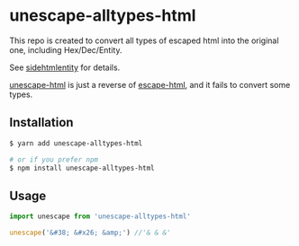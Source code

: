 # unescape-alltypes-html

This repo is created to convert all types of escaped html into the original one, including Hex/Dec/Entity.

See [sidehtmlentity](http://www.howtocreate.co.uk/sidehtmlentity.html) for details.

[unescape-html](https://github.com/ForbesLindesay/unescape-html) is just a reverse of [escape-html](https://github.com/component/escape-html), and it fails to convert some types.

## Installation

``` sh
$ yarn add unescape-alltypes-html

# or if you prefer npm
$ npm install unescape-alltypes-html
```

## Usage

``` javascript
import unescape from 'unescape-alltypes-html'

unescape('&#38; &#x26; &amp;') //'& & &'
```
